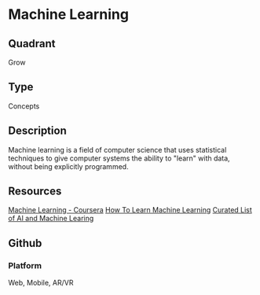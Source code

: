 # Machine Learning

## Quadrant
Grow

## Type
Concepts

## Description
Machine learning is a field of computer science that uses statistical techniques to give computer systems the ability to "learn" with data, without being explicitly programmed.


## Resources
[Machine Learning - Coursera](https://www.coursera.org/learn/machine-learning)
[How To Learn Machine Learning](https://medium.com/machine-learning-for-humans/how-to-learn-machine-learning-24d53bb64aa1)
[Curated List of AI and Machine Learing](https://medium.com/machine-learning-in-practice/my-curated-list-of-ai-and-machine-learning-resources-from-around-the-web-9a97823b8524)

## Github


### Platform

Web, Mobile, AR/VR